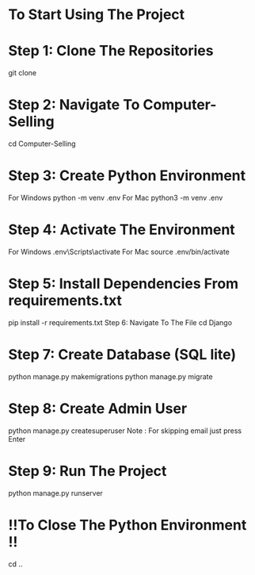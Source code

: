 
# To Start Using The Project
# Step 1: Clone The Repositories
git clone 
# Step 2: Navigate To Computer-Selling
cd Computer-Selling
# Step 3: Create Python Environment
For Windows
python -m venv .env
For Mac
python3 -m venv .env
# Step 4: Activate The Environment
For Windows
.env\Scripts\activate
For Mac
source .env/bin/activate
# Step 5: Install Dependencies From requirements.txt
pip install -r requirements.txt
Step 6: Navigate To The File
cd Django
# Step 7: Create Database (SQL lite)
python manage.py makemigrations 
python manage.py migrate
# Step 8: Create Admin User
python manage.py createsuperuser
Note : For skipping email just press Enter
# Step 9: Run The Project
python manage.py runserver
# ‼️To Close The Python Environment ‼️
cd ..

